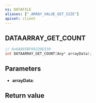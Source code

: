 ```yaml
---
ns: DATAFILE
aliases: ["_ARRAY_VALUE_GET_SIZE"]
apiset: client
---
```

## DATAARRAY_GET_COUNT

```c
// 0x6A885BF69239E539
int DATAARRAY_GET_COUNT(Any* arrayData);
```


## Parameters
* **arrayData**:

## Return value

